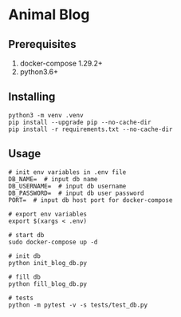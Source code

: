 # Animal Blog

## Prerequisites
<ol>
    <li>docker-compose 1.29.2+</li>
    <li>python3.6+</li>
</ol>

## Installing
```shell
python3 -m venv .venv
pip install --upgrade pip --no-cache-dir
pip install -r requirements.txt --no-cache-dir
```

## Usage
```
# init env variables in .env file
DB_NAME=  # input db name
DB_USERNAME=  # input db username
DB_PASSWORD=  # input db user password
PORT=  # input db host port for docker-compose
```

```shell
# export env variables
export $(xargs < .env)
```

```shell
# start db
sudo docker-compose up -d
```

```shell
# init db
python init_blog_db.py
```

```shell
# fill db
python fill_blog_db.py
```

```shell
# tests
python -m pytest -v -s tests/test_db.py
```
